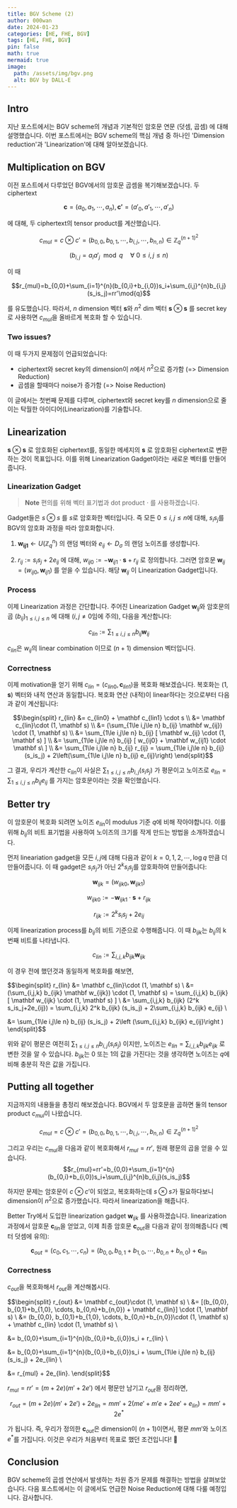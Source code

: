 ```yaml
---
title: BGV Scheme (2)
author: 000wan
date: 2024-01-23
categories: [HE, FHE, BGV]
tags: [HE, FHE, BGV]
pin: false
math: true
mermaid: true
image:
  path: /assets/img/bgv.png
  alt: BGV by DALL-E
---
```


## Intro

지난 포스트에서는 BGV scheme의 개념과 기본적인 암호문 연문 (덧셈, 곱셈) 에 대해 설명했습니다. 이번 포스트에서는 BGV scheme의 핵심 개념 중 하나인 'Dimension reduction'과 'Linearization'에 대해 알아보겠습니다.

## Multiplication on BGV

이전 포스트에서 다루었던 BGV에서의 암호문 곱셈을 복기해보겠습니다.
두 ciphertext

$$\mathbf{c}=(a_0, a_1, \cdots, a_n), \mathbf{c'}=(a'_0, a'_1, \cdots, a'_n)$$

에 대해, 두 ciphertext의 tensor product를 계산했습니다.

$$c_{mul}=c\otimes c'=(b_{0, 0}, b_{0, 1}, \cdots, b_{i, j}, \cdots, b_{n, n})\in \mathbb{Z}_q^{(n+1)^2}$$

$$(b_{i, j}=a_ia'_j \mod{q}\quad \forall\ 0\le i,j\le n)$$

이 때

$$r_{mul}=b_{0,0}+\sum_{i=1}^{n}(b_{0,i}+b_{i,0})s_i+\sum_{i,j}^{n}b_{i,j}(s_is_j)=rr'\mod{q}$$

를 유도했습니다.
따라서, $n$ dimension 벡터 $\mathbf{s}$와 $n^2$ dim 벡터 $\mathbf{s}\otimes\mathbf{s}$ 를 secret key로 사용하면 $c_{mul}$을 올바르게 복호화 할 수 있습니다.

### Two issues?

이 때 두가지 문제점이 언급되었습니다:
- ciphertext와 secret key의 dimension이 $n$에서 $n^2$으로 증가함 (=> Dimension Reduction)
- 곱셈을 할때마다 noise가 증가함 (=> Noise Reduction)

이 글에서는 첫번째 문제를 다루며, ciphertext와 secret key를 $n$ dimension으로 줄이는 탁월한 아이디어(Linearization)를 기술합니다. 

## Linearization

$\mathbf{s}\otimes\mathbf{s}$ 로 암호화된 ciphertext를, 동일한 메세지의 $\mathbf{s}$ 로 암호화된 ciphertext로 변환하는 것이 목표입니다.
이를 위해 Linearization Gadget이라는 새로운 벡터를 만들어 줍니다.

### Linearization Gadget

> **Note**
> 편의를 위해 벡터 표기법과 dot product $\cdot$ 를 사용하겠습니다.

Gadget들은 $s\otimes s$ 를 $s$로 암호화한 벡터입니다. 즉 모든 $0\le i,j\le n$에 대해, $s_is_j$를 BGV의 암호화 과정을 따라 암호화합니다.

1. $\mathbf{w_{ij1}} \leftarrow U(\mathbb{Z}^n_q)$ 의 랜덤 벡터와 $e_{ij}\leftarrow D_{\sigma}$ 의 랜덤 노이즈를 생성합니다.

2. $r_{ij} := s_is_j+2e_{ij}$ 에 대해, $w_{ij0} := -\mathbf w_{ij1}\cdot \mathbf s + r_{ij}$ 로 정의합니다. 그러면 암호문 $\mathbf w_{ij}=(w_{ij0}, \mathbf w_{ij1})$ 를 얻을 수 있습니다. 해당 $\mathbf w_{ij}$ 이 Linearization Gadget입니다.

### Process
이제 Linearization 과정은 간단합니다. 주어진 Linearization Gadget $\mathbf w_{ij}$와 암호문의 곱 $(b_{ij})_{1\le i,j\le n}$ 에 대해 ($i,j \neq 0$임에 주의), 다음을 계산합니다:

$$c_{lin} := \sum_{1\le i,j\le n} b_{ij} \mathbf w_{ij} $$

$c_{lin}$은 $w_{ij}$의 linear combination 이므로 $(n+1)$ dimension 벡터입니다.

### Correctness
이제 motivation을 얻기 위해 $c_{lin}=(c_{lin0}, \mathbf c_{lin1})$을 복호화 해보겠습니다. 복호화는 $(1, \mathbf s)$ 벡터와 내적 연산과 동일합니다. 복호화 연산 (내적)이 linear하다는 것으로부터 다음과 같이 계산됩니다:

$$\begin{split}
r_{lin} &= c_{lin0} + \mathbf c_{lin1} \cdot s \\
&= \mathbf c_{lin}\cdot (1, \mathbf s) \\
&= (\sum_{1\le i,j\le n} b_{ij} \mathbf w_{ij}) \cdot (1, \mathbf s) \\
&= \sum_{1\le i,j\le n} b_{ij} [ \mathbf w_{ij} \cdot (1, \mathbf s) ] \\
&= \sum_{1\le i,j\le n} b_{ij} [ w_{ij0} + \mathbf w_{ij1} \cdot \mathbf s\ ] \\
&= \sum_{1\le i,j\le n} b_{ij} r_{ij}
= \sum_{1\le i,j\le n} b_{ij} (s_is_j) + 2\left(\sum_{1\le i,j\le n} b_{ij} e_{ij}\right)
\end{split}$$

그 결과, 우리가 계산한 $c_{lin}$이 사실은 $\sum_{1\le i,j\le n} b_{i,j}(s_is_j)$ 가 평문이고 노이즈로 $e_{lin} = \sum_{1\le i,j\le n} b_{ij} e_{ij}$ 를 가지는 암호문이라는 것을 확인했습니다.

## Better try
이 암호문이 복호화 되려면 노이즈 $e_{lin}$이 modulus 기준 $q$에 비해 작아야합니다. 이를 위해 $b_{ij}$의 비트 표기법을 사용하여 노이즈의 크기를 작게 만드는 방법을 소개하겠습니다.

먼저 lineariation gadget을 모든 $i,j$에 대해 다음과 같이 $k=0,1,2,\cdots,\log q$ 만큼 더 만들어줍니다. 이 때 gadget은 $s_is_j$가 아닌 $2^k s_is_j$를 암호화하여 만들어줍니다:

$$\mathbf w_{ijk}=(w_{ijk0}, \mathbf w_{ijk1})$$

$$w_{ijk0} := -\mathbf w_{ijk1}\cdot \mathbf s + r_{ijk}$$

$$r_{ijk} := 2^k s_is_j+2e_{ij}$$

이제 linearization process를 $b_{ij}$의 비트 기준으로 수행해줍니다. 이 때 $b_{ijk}$는 $b_{ij}$의 k번째 비트를 나타냅니다.

$$c_{lin} := \sum_{i,j,k} b_{ijk} \mathbf w_{ijk} $$

이 경우 전에 했던것과 동일하게 복호화를 해보면,

$$\begin{split}
r_{lin} &= \mathbf c_{lin}\cdot (1, \mathbf s) \\
&= (\sum_{i,j,k} b_{ijk} \mathbf w_{ijk}) \cdot (1, \mathbf s)
= \sum_{i,j,k} b_{ijk} [ \mathbf w_{ijk} \cdot (1, \mathbf s) ] \\
&= \sum_{i,j,k} b_{ijk} (2^k s_is_j+2e_{ij})
= \sum_{i,j,k} 2^k b_{ijk} (s_is_j) + 2\sum_{i,j,k} b_{ijk} e_{ij} \\

&= \sum_{1\le i,j\le n} b_{ij} (s_is_j) + 2\left (\sum_{i,j,k} b_{ijk} e_{ij}\right )
\end{split}$$

위와 같이 평문은 여전히 $\sum_{1\le i,j\le n} b_{i,j}(s_is_j)$ 이지만, 노이즈는 $e_{lin} = \sum_{i,j,k} b_{ijk} e_{ijk}$ 로 변한 것을 알 수 있습니다.
$b_{ijk}$는 0 또는 1의 값을 가진다는 것을 생각하면 노이즈는 $q$에 비해 충분히 작은 값을 가집니다.

## Putting all together

지금까지의 내용들을 총정리 해보겠습니다. 
BGV에서 두 암호문을 곱하면 둘의 tensor product $c_{mul}$이 나왔습니다. 

$$c_{mul}=c\otimes c'=(b_{0, 0}, b_{0, 1}, \cdots, b_{i, j}, \cdots, b_{n, n})\in \mathbb{Z}_q^{(n+1)^2}$$

그리고 우리는 $c_{mul}$을 다음과 같이 복호화해서 $r_{mul}=rr'$, 원래 평문의 곱을 얻을 수 있습니다.
$$r_{mul}=rr'=b_{0,0}+\sum_{i=1}^{n}(b_{0,i}+b_{i,0})s_i+\sum_{i,j}^{n}b_{i,j}(s_is_j)$$

하지만 문제는 암호문이 $c\otimes c'$이 되었고, 복호화하는데 $s\otimes s$가 필요하다보니 dimension이 $n^2$으로 증가했습니다. 따라서 linearization을 해줍니다.

Better Try에서 도입한 linearization gadget $\mathbf w_{ijk}$ 를 사용하겠습니다.
linearization 과정에서 암호문 $\mathbf c_{lin}$을 얻었고, 이제 최종 암호문 $\mathbf c_{out}$을 다음과 같이 정의해줍니다 (벡터 덧셈에 유의):

$$\mathbf c_{out}=(c_0,c_1,\cdots,c_n)=(b_{0,0}, b_{0,1}+b_{1,0}, \cdots, b_{0,n}+b_{n,0}) + \mathbf c_{lin}$$

### Correctness

$c_{out}$을 복호화해서 $r_{out}$을 계산해봅시다.

$$\begin{split}
r_{out} &= \mathbf c_{out}\cdot (1, \mathbf s) \\
&= [(b_{0,0}, b_{0,1}+b_{1,0}, \cdots, b_{0,n}+b_{n,0}) + \mathbf c_{lin}] \cdot (1, \mathbf s) \\
&= (b_{0,0}, b_{0,1}+b_{1,0}, \cdots, b_{0,n}+b_{n,0})\cdot (1, \mathbf s) + \mathbf c_{lin} \cdot (1, \mathbf s) \\

&= b_{0,0}+\sum_{i=1}^{n}(b_{0,i}+b_{i,0})s_i + r_{lin} \\

&= b_{0,0}+\sum_{i=1}^{n}(b_{0,i}+b_{i,0})s_i + \sum_{1\le i,j\le n} b_{ij} (s_is_j) + 2e_{lin} \\

&= r_{mul} + 2e_{lin}.
\end{split}$$

$r_{mul}=rr'=(m+2e)(m'+2e')$ 에서 평문만 남기고 $r_{out}$을 정리하면,

$$r_{out}=(m+2e)(m'+2e')+2e_{lin}=mm'+2(me'+m'e+2ee'+e_{lin}) =mm'+2e^*$$

가 됩니다. 즉, 우리가 정의한 $\mathbf c_{out}$은 dimension이 $(n+1)$이면서, 평문 $mm'$와 노이즈 $e^*$를 가집니다. 이것은 우리가 처음부터 목표로 했던 조건입니다! 🚀


## Conclusion

BGV scheme의 곱셈 연산에서 발생하는 차원 증가 문제를 해결하는 방법을 살펴보았습니다. 다음 포스트에서는 이 글에서도 언급한 Noise Reduction에 대해 다룰 예정입니다. 감사합니다.

